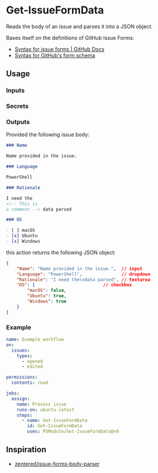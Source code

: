 # Get-IssueFormData

Reads the body of an issue and parses it into a JSON object.

Bases itself on the definitions of GitHub Issue Forms:

- [Syntax for issue forms | GitHub Docs](https://docs.github.com/en/communities/using-templates-to-encourage-useful-issues-and-pull-requests/syntax-for-issue-forms)
- [Syntax for GitHub's form schema](https://docs.github.com/en/communities/using-templates-to-encourage-useful-issues-and-pull-requests/syntax-for-githubs-form-schema)

## Usage

### Inputs

### Secrets

### Outputs

Provided the following issue body:

```md
### Name

Name provided in the issue.

### Language

PowerShell

### Rationale

I need the
<!-- This is
a comment --> data parsed

### OS

- [ ] macOS
- [x] Ubuntu
- [x] Windows

```

this action returns the following JSON object:

```json
{
    "Name": "Name provided in the issue.",  // input
    "Language": "PowerShell",               // dropdown
    "Rationale": "I need the\ndata parsed", // textarea
    "OS": {                          // checkbox
        "macOS": false,
        "Ubuntu": true,
        "Windows": true
    }
}
```

### Example

```yaml
name: Example workflow
on:
  issues:
    types:
      - opened
      - edited

permissions:
  contents: read

jobs:
  assign:
    name: Process issue
    runs-on: ubuntu-latest
    steps:
      - name: Get-IssueFormData
        id: Get-IssueFormData
        uses: PSModule/Get-IssueFormData@v0

```

## Inspiration

- [zentered/issue-forms-body-parser](https://github.com/zentered/issue-forms-body-parser)
